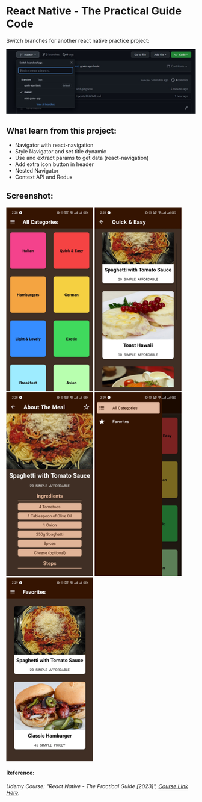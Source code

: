 # React Native - The Practical Guide Code
Switch branches for another react native practice project:

![Switch branches](./switch-project-branches.jpg)

## What learn from this project:
- Navigator with react-navigation
- Style Navigator and set title dynamic
- Use and extract params to get data (react-navigation)
- Add extra icon button in header
- Nested Navigator
- Context API and Redux

## Screenshot:
<img src="https://github.com/peterndta/react-native-practice/blob/meals-app/screenshot/z3988415652080_ea9fea01ddbc9bbd43f6fdaee4f8c00f.jpg" width="231" height="489" />&nbsp;<img src="https://github.com/peterndta/react-native-practice/blob/meals-app/screenshot/z3988415657383_c5bf10a3cce8137e0036c58ff2b7e0e1.jpg" width="231" height="489" />
<img src="https://github.com/peterndta/react-native-practice/blob/meals-app/screenshot/z3988415649487_c04093c9d79e42843f70ad7c2677ba3f.jpg" width="231" height="489" />&nbsp;<img src="https://github.com/peterndta/react-native-practice/blob/meals-app/screenshot/z3988415652991_8824acdda8b3f267fe6ae31015048ddb.jpg" width="231" height="489" />
<img src="https://github.com/peterndta/react-native-practice/blob/meals-app/screenshot/z3988415653006_414db24052b048ea056d2afdc5f4b405.jpg" width="231" height="489" />

#### Reference: 
*Udemy Course: "React Native - The Practical Guide [2023]", [Course Link Here](https://www.udemy.com/course/react-native-the-practical-guide/).*
